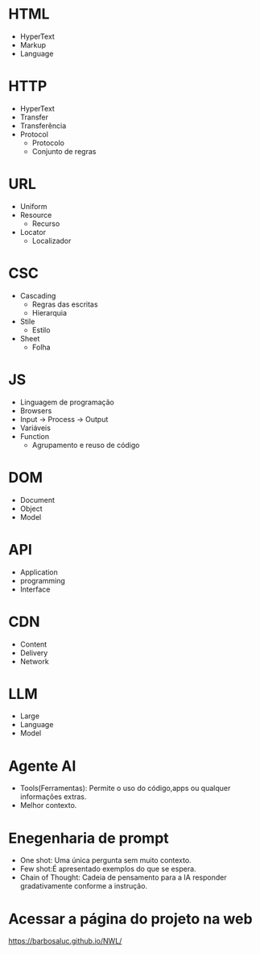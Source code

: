 # HTML
- HyperText
- Markup
- Language

# HTTP
- HyperText
- Transfer
 - Transferência
- Protocol
  - Protocolo
  - Conjunto de regras

# URL
- Uniform
- Resource
  - Recurso
- Locator
  - Localizador

# CSC
- Cascading
   - Regras das escritas
   - Hierarquia
- Stile
   - Estilo
- Sheet
   - Folha
  

# JS
- Linguagem de programação
- Browsers
- Input -> Process -> Output
- Variáveis
- Function
  - Agrupamento e reuso de código

# DOM
- Document
- Object
- Model

# API 
- Application
- programming
- Interface

# CDN
- Content
- Delivery
- Network

# LLM
- Large
- Language
- Model

# Agente AI
- Tools(Ferramentas): Permite o uso do código,apps ou qualquer informações extras. 
- Melhor contexto. 

# Enegenharia de prompt    
- One shot: Uma única pergunta sem muito contexto.
- Few shot:É apresentado exemplos do que se espera.
- Chain of Thought: Cadeia de pensamento para a IA responder gradativamente conforme
a instrução.

# Acessar a página do projeto na web
https://barbosaluc.github.io/NWL/
